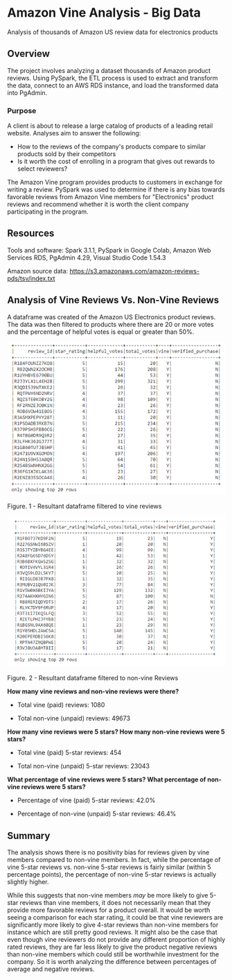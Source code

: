 # Amazon Vine Analysis - Big Data

Analysis of thousands of Amazon US review data for electronics products

## Overview

The project involves analyzing a dataset thousands of Amazon product reviews. Using PySpark, the ETL process is used to extract and transform the data, connect to an AWS RDS instance, and load the transformed data into PgAdmin. 

### Purpose

A client is about to release a large catalog of products of a leading retail website. Analyses aim to answer the following:

* How to the reviews of the company's products compare to similar products sold by their competitors
* Is it worth the cost of enrolling in a program that gives out rewards to select reviewers?

The Amazon Vine program provides products to customers in exchange for writing a review. PySpark was used to determine if there is any bias towards favorable reviews from Amazon Vine members for "Electronics" product reviews and recommend whether it is worth the client company participating in the program. 

## Resources

Tools and software: Spark 3.1.1, PySpark in Google Colab, Amazon Web Services RDS, PgAdmin 4.29, Visual Studio Code 1.54.3

Amazon source data: https://s3.amazonaws.com/amazon-reviews-pds/tsv/index.txt

## Analysis of Vine Reviews Vs. Non-Vine Reviews

A dataframe was created of the Amazon US Electronics product reviews. The data was then filtered to products where there are 20 or more votes and the percentage of helpful votes is equal or greater than 50%. 

![](https://github.com/jkenning/Amazon_Vine_Analysis/blob/main/Images/vine_reviews_total_df.png)

Figure. 1 - Resultant dataframe filtered to vine reviews

![](https://github.com/jkenning/Amazon_Vine_Analysis/blob/main/Images/non_vine_reviews_total_df.png)

Figure. 2 - Resultant dataframe filtered to non-vine Reviews

**How many vine reviews and non-vine reviews were there?**

* Total vine (paid) reviews: 1080

* Total non-vine (unpaid) reviews: 49673

**How many vine reviews were 5 stars? How many non-vine reviews were 5 stars?**

* Total vine (paid) 5-star reviews: 454

* Total non-vine (unpaid) 5-star reviews: 23043

**What percentage of vine reviews were 5 stars? What percentage of non-vine reviews were 5 stars?**

* Percentage of vine (paid) 5-star reviews: 42.0%

* Percentage of non-vine (unpaid) 5-star reviews: 46.4%

## Summary

The analysis shows there is no positivity bias for reviews given by vine members compared to non-vine members. In fact, while the percentage of vine 5-star reviews vs. non-vine 5-star reviews is fairly similar (within 5 percentage points), the percentage of non-vine 5-star reviews is actually slightly higher. 

While this suggests that non-vine members *may* be more likely to give 5-star reviews than vine members, it does not necessarily mean that they provide more favorable reviews for a product overall. It would be worth seeing a comparison for each star rating, it could be that vine reviewers are significantly more likely to give 4-star reviews than non-vine members for instance which are still pretty good reviews. It might also be the case that even though vine reviewers do not provide any different proportion of highly rated reviews, they are far less likely to give the product negative reviews than non-vine members which could still be worthwhile investment for the company. So it is worth analyzing the difference between percentages of average and negative reviews.
